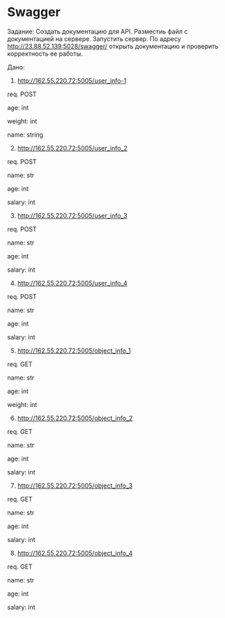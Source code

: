 # Swagger


Задание: Создать документацию для API. Разместиь файл с документацией на сервере. Запустить сервер. По адресу  http://23.88.52.139:5028/swagger/ открыть документацию и проверить корректность ее работы.  

Дано: 
1) http://162.55.220.72:5005/user_info-1

req.
POST

age: int

weight: int

name: string

2) http://162.55.220.72:5005/user_info_2

req.
POST

name: str

age: int

salary: int

3) http://162.55.220.72:5005/user_info_3

req.
POST

name: str

age: int

salary: int

4) http://162.55.220.72:5005/user_info_4

req.
POST

name: str

age: int

salary: int

5) http://162.55.220.72:5005/object_info_1

req.
GET

name: str

age: int

weight: int

6) http://162.55.220.72:5005/object_info_2

req.
GET

name: str

age: int

salary: int

7) http://162.55.220.72:5005/object_info_3

req.
GET

name: str

age: int

salary: int

8) http://162.55.220.72:5005/object_info_4

req.
GET

name: str

age: int

salary: int
